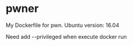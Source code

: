 # pwner
My Dockerfile for pwn.
Ubuntu version: 16.04

Need add --privileged when execute docker run
